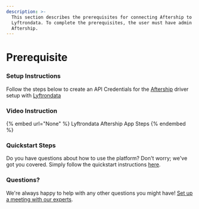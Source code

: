 ```yaml
---
description: >-
  This section describes the prerequisites for connecting Aftership to
  Lyftrondata. To complete the prerequisites, the user must have admin access to
  Aftership.
---
```


# Prerequisite

<mark style="color:blue;"></mark>

### Setup Instructions

Follow the steps below to create an API Credentials for the [Aftership](None) driver setup with [Lyftrondata](https://www.lyftrondata.com)

### Video Instruction

{% embed url="None" %}
Lyftrondata Aftership App Steps
{% endembed %}

### Quickstart Steps

Do you have questions about how to use the platform? Don't worry; we've got you covered. Simply follow the quickstart instructions [here](README.md).

### Questions? <a href="#questions" id="questions"></a>

We're always happy to help with any other questions you might have! [Set up a meeting with our experts](https://www.lyftrondata.com/book-a-meeting/).

